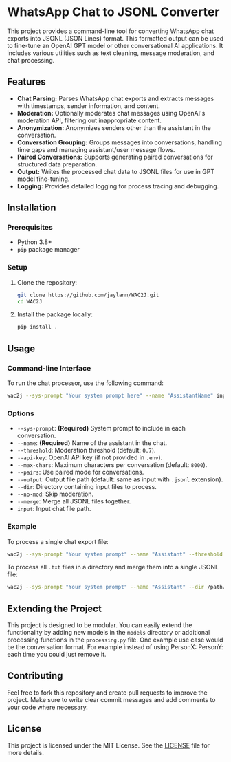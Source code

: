 # WhatsApp Chat to JSONL Converter

This project provides a command-line tool for converting WhatsApp chat exports into JSONL (JSON Lines) format. This
formatted output can be used to fine-tune an OpenAI GPT model or other conversational AI applications. It includes
various utilities such as text cleaning, message moderation, and chat processing.

## Features

- **Chat Parsing:** Parses WhatsApp chat exports and extracts messages with timestamps, sender information, and content.
- **Moderation:** Optionally moderates chat messages using OpenAI's moderation API, filtering out inappropriate content.
- **Anonymization:** Anonymizes senders other than the assistant in the conversation.
- **Conversation Grouping:** Groups messages into conversations, handling time gaps and managing assistant/user message
  flows.
- **Paired Conversations:** Supports generating paired conversations for structured data preparation.
- **Output:** Writes the processed chat data to JSONL files for use in GPT model fine-tuning.
- **Logging:** Provides detailed logging for process tracing and debugging.

## Installation

### Prerequisites

- Python 3.8+
- `pip` package manager

### Setup

1. Clone the repository:

    ```bash
    git clone https://github.com/jaylann/WAC2J.git
    cd WAC2J
    ```

2. Install the package locally:

    ```bash
    pip install .
    ```

## Usage

### Command-line Interface

To run the chat processor, use the following command:

```bash
wac2j --sys-prompt "Your system prompt here" --name "AssistantName" input.txt
```

### Options

- `--sys-prompt`: **(Required)** System prompt to include in each conversation.
- `--name`: **(Required)** Name of the assistant in the chat.
- `--threshold`: Moderation threshold (default: `0.7`).
- `--api-key`: OpenAI API key (if not provided in `.env`).
- `--max-chars`: Maximum characters per conversation (default: `8000`).
- `--pairs`: Use paired mode for conversations.
- `--output`: Output file path (default: same as input with `.jsonl` extension).
- `--dir`: Directory containing input files to process.
- `--no-mod`: Skip moderation.
- `--merge`: Merge all JSONL files together.
- `input`: Input chat file path.

### Example

To process a single chat export file:

```bash
wac2j --sys-prompt "Your system prompt" --name "Assistant" --threshold 0.8 --output output.jsonl input.txt
```

To process all `.txt` files in a directory and merge them into a single JSONL file:

```bash
wac2j --sys-prompt "Your system prompt" --name "Assistant" --dir /path/to/chats --merge
```

## Extending the Project

This project is designed to be modular. You can easily extend the functionality by adding new models in the `models`
directory or additional processing functions in the `processing.py` file. One example use case would be the conversation
format. For example instead of using PersonX: PersonY: each time you could just remove it.

## Contributing

Feel free to fork this repository and create pull requests to improve the project. Make sure to write clear commit
messages and add comments to your code where necessary.

## License

This project is licensed under the MIT License. See the [LICENSE](LICENSE) file for more details.
